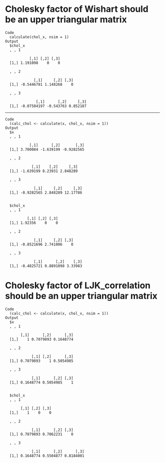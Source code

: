 # Cholesky factor of Wishart should be an upper triangular matrix

    Code
      calculate(chol_x, nsim = 1)
    Output
      $chol_x
      , , 1
      
               [,1] [,2] [,3]
      [1,] 1.191098    0    0
      
      , , 2
      
                 [,1]     [,2] [,3]
      [1,] -0.5446781 1.148268    0
      
      , , 3
      
                  [,1]      [,2]     [,3]
      [1,] -0.07584197 -0.543763 0.852187
      
      

---

    Code
      (calc_chol <- calculate(x, chol_x, nsim = 1))
    Output
      $x
      , , 1
      
               [,1]      [,2]       [,3]
      [1,] 3.700084 -1.639199 -0.9282565
      
      , , 2
      
                [,1]    [,2]     [,3]
      [1,] -1.639199 8.23931 2.848289
      
      , , 3
      
                 [,1]     [,2]     [,3]
      [1,] -0.9282565 2.848289 12.17786
      
      
      $chol_x
      , , 1
      
              [,1] [,2] [,3]
      [1,] 1.92356    0    0
      
      , , 2
      
                 [,1]     [,2] [,3]
      [1,] -0.8521696 2.741006    0
      
      , , 3
      
                 [,1]      [,2]    [,3]
      [1,] -0.4825721 0.8891098 3.33983
      
      

# Cholesky factor of LJK_correlation should be an upper triangular matrix

    Code
      (calc_chol <- calculate(x, chol_x, nsim = 1))
    Output
      $x
      , , 1
      
           [,1]      [,2]      [,3]
      [1,]    1 0.7079893 0.1648774
      
      , , 2
      
                [,1] [,2]      [,3]
      [1,] 0.7079893    1 0.5054985
      
      , , 3
      
                [,1]      [,2] [,3]
      [1,] 0.1648774 0.5054985    1
      
      
      $chol_x
      , , 1
      
           [,1] [,2] [,3]
      [1,]    1    0    0
      
      , , 2
      
                [,1]      [,2] [,3]
      [1,] 0.7079893 0.7062231    0
      
      , , 3
      
                [,1]      [,2]      [,3]
      [1,] 0.1648774 0.5504877 0.8184001
      
      

